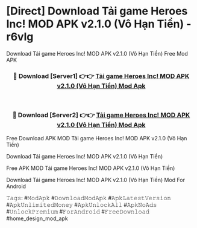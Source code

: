 # [Direct] Download Tải game Heroes Inc! MOD APK v2.1.0 (Vô Hạn Tiền) - r6vlg
Download Tải game Heroes Inc! MOD APK v2.1.0 (Vô Hạn Tiền) Free Mod APK

<div align="center">
<h3>🔴 Download [Server1] 👉👉 <a href="https://apk-comot.site?title=Tải_game_Heroes_Inc!_MOD_APK_v2.1.0_(Vô_Hạn_Tiền)">Tải game Heroes Inc! MOD APK v2.1.0 (Vô Hạn Tiền) Mod Apk</a></h3><br>

<h3>🔴 Download [Server2] 👉👉 <a href="https://apk-comot.site?title=Tải_game_Heroes_Inc!_MOD_APK_v2.1.0_(Vô_Hạn_Tiền)">Tải game Heroes Inc! MOD APK v2.1.0 (Vô Hạn Tiền) Mod Apk</a></h3>
</div>


Free Download APK MOD Tải game Heroes Inc! MOD APK v2.1.0 (Vô Hạn Tiền)

Download Tải game Heroes Inc! MOD APK v2.1.0 (Vô Hạn Tiền) 

Free APK MOD Tải game Heroes Inc! MOD APK v2.1.0 (Vô Hạn Tiền) 

Download Tải game Heroes Inc! MOD APK v2.1.0 (Vô Hạn Tiền) Mod For Android

𝚃𝚊𝚐𝚜: #𝙼𝚘𝚍𝙰𝚙𝚔 #𝙳𝚘𝚠𝚗𝚕𝚘𝚊𝚍𝙼𝚘𝚍𝙰𝚙𝚔 #𝙰𝚙𝚔𝙻𝚊𝚝𝚎𝚜𝚝𝚅𝚎𝚛𝚜𝚒𝚘𝚗 #𝙰𝚙𝚔𝚄𝚗𝚕𝚒𝚖𝚒𝚝𝚎𝚍𝙼𝚘𝚗𝚎𝚢 #𝙰𝚙𝚔𝚄𝚗𝚕𝚘𝚌𝚔𝙰𝚕𝚕 #𝙰𝚙𝚔𝙽𝚘𝙰𝚍𝚜 #𝚄𝚗𝚕𝚘𝚌𝚔𝙿𝚛𝚎𝚖𝚒𝚞𝚖 #𝙵𝚘𝚛𝙰𝚗𝚍𝚛𝚘𝚒𝚍 #𝙵𝚛𝚎𝚎𝙳𝚘𝚠𝚗𝚕𝚘𝚊𝚍 #home_design_mod_apk